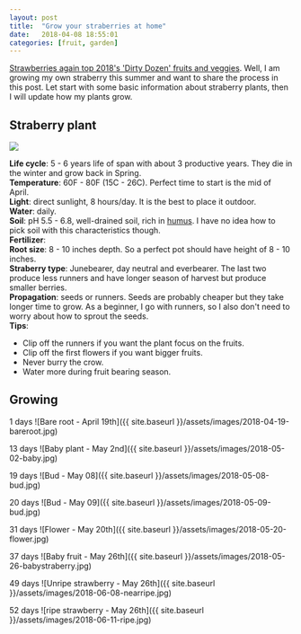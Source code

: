 ```yaml
---
layout: post
title:  "Grow your straberries at home"
date:   2018-04-08 18:55:01
categories: [fruit, garden]
---
```

[Strawberries again top 2018's 'Dirty Dozen' fruits and veggies](https://www.cnn.com/2018/04/10/health/2018-dirty-dozen-fruits-and-veggies-ewg/index.html). 
Well, I am growing my own straberry this summer and want to share the process in this post.
Let start with some basic information about straberry plants, then I will update how my plants grow.

Straberry plant
---------------

![](https://i2.wp.com/bonnieplants.com/wp-content/uploads/strawberry-plant-Illustration-web.jpg)

__Life cycle__: 5 - 6 years life of span with about 3 productive years. They die in the winter and grow back in Spring.  
__Temperature__: 60F - 80F (15C - 26C). Perfect time to start is the mid of April.  
__Light__: direct sunlight, 8 hours/day. It is the best to place it outdoor.  
__Water__: daily.  
__Soil__: pH 5.5 - 6.8, well-drained soil, rich in [humus](https://en.wikipedia.org/wiki/Humus). I have no idea how to pick soil with this characteristics though.  
__Fertilizer__:  
__Root size__: 8 - 10 inches depth. So a perfect pot should have height of 8 - 10 inches.  
__Straberry type__: Junebearer, day neutral and everbearer. The last two produce less runners and have longer season of harvest but produce smaller berries.  
__Propagation__: seeds or runners. Seeds are probably cheaper but they take longer time to grow. As a beginner, I go with runners, so I also don't need to worry about how to sprout the seeds.  
__Tips__:
+ Clip off the runners if you want the plant focus on the fruits.  
+ Clip off the first flowers if you want bigger fruits.
+ Never burry the crow.
+ Water more during fruit bearing season.

Growing
-----------
1 days
![Bare root - April 19th]({{ site.baseurl }}/assets/images/2018-04-19-bareroot.jpg)

13 days
![Baby plant - May 2nd]({{ site.baseurl }}/assets/images/2018-05-02-baby.jpg)

19 days
![Bud - May 08]({{ site.baseurl }}/assets/images/2018-05-08-bud.jpg)

20 days
![Bud - May 09]({{ site.baseurl }}/assets/images/2018-05-09-bud.jpg)

31 days
![Flower - May 20th]({{ site.baseurl }}/assets/images/2018-05-20-flower.jpg)

37 days
![Baby fruit - May 26th]({{ site.baseurl }}/assets/images/2018-05-26-babystraberry.jpg)

49 days
![Unripe strawberry - May 26th]({{ site.baseurl }}/assets/images/2018-06-08-nearripe.jpg)

52 days
![ripe strawberry - May 26th]({{ site.baseurl }}/assets/images/2018-06-11-ripe.jpg)
